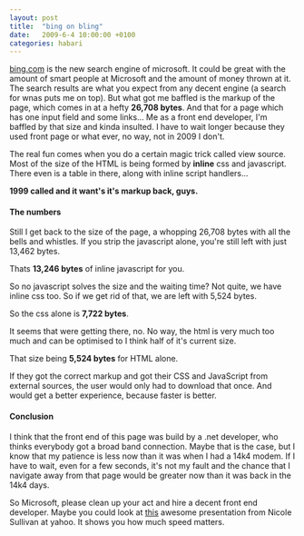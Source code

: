```yaml
---
layout: post
title:  "bing on bling"
date:   2009-6-4 10:00:00 +0100
categories: habari
---
```

<p><a href="http://bing.com">bing.com</a> is the new search engine of microsoft. It could be great with the amount of smart people at Microsoft and the amount of money thrown at it. The search results are what you expect from any decent engine (a search for wnas puts me on top). But what got me baffled is the markup of the page, which comes in at a hefty <strong>26,708 bytes</strong>. And that for a page which has one input field and some links... Me as a front end developer, I'm baffled by that size and kinda insulted. I have to wait longer because they used front page or what ever, no way, not in 2009 I don't.</p><p>The real fun comes when you do a certain magic trick called view source. Most of the size of the HTML is being formed by <strong>inline</strong> css and javascript. There even is a table in there, along with inline script handlers...</p><p><strong>1999 called and it want's it's markup back, guys.</strong></p><h4>The numbers</h4><p>Still I get back to the size of the page, a whopping 26,708 bytes with all the bells and whistles. If you strip the javascript alone, you're still left with just 13,462 bytes.</p><p>Thats <strong>13,246 bytes</strong> of inline javascript for you.</p><p>So no javascript solves the size and the waiting time? Not quite, we have inline css too. So if we get rid of that, we are left with 5,524 bytes.</p><p>So the css alone is <strong>7,722 bytes</strong>.</p><p>It seems that were getting there, no. No way, the html is very much too much and can be optimised to I think half of it's current size. </p><p>That size being <strong>5,524 bytes</strong> for HTML alone.</p><p>If they got the correct markup and got their CSS and JavaScript from external sources, the user would only had to download that once. And would get a better experience, because faster is better.</p><h4>Conclusion</h4><p>I think that the front end of this page was build by a .net developer, who thinks everybody got a broad band connection. Maybe that is the case, but I know that my patience is less now than it was when I had a 14k4 modem. If I have to wait, even for a few seconds, it's not my fault and the chance that I navigate away from that page would be greater now than it was back in the 14k4 days.</p><p>So Microsoft, please clean up your act and hire a decent front end developer. Maybe you could look at <a href="http://video.yahoo.com/watch/4156174/11192533">this</a> awesome presentation from Nicole Sullivan at yahoo. It shows you how much speed matters.</p>

			